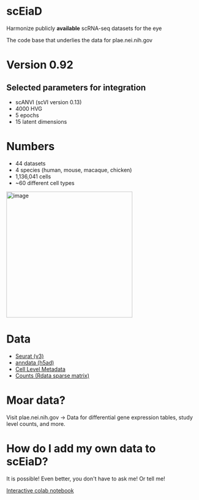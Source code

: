 # scEiaD

 Harmonize publicly **available** scRNA-seq datasets for the eye
 
 The code base that underlies the data for plae.nei.nih.gov

# Version 0.92

## Selected parameters for integration

  - scANVI (scVI version 0.13)
  - 4000 HVG
  - 5 epochs
  - 15 latent dimensions


 # Numbers
 - 44 datasets
 - 4 species (human, mouse, macaque, chicken)
 - 1,136,041 cells
 - ~60 different cell types
 
 <img width="329" alt="image" src="https://user-images.githubusercontent.com/10225430/189389690-13381192-79fa-48df-945f-8a439bcfcb09.png">

 

# Data
  - [Seurat (v3)](http://hpc.nih.gov/~mcgaugheyd/scEiaD/2022_03_22/scEiaD_all_seurat_v3.Rdata)
  - [anndata (h5ad)](http://hpc.nih.gov/~mcgaugheyd/scEiaD/2022_03_22/scEiaD_all_anndata.h5ad)
  - [Cell Level Metadata](http://hpc.nih.gov/~mcgaugheyd/scEiaD/2022_03_22/metadata_filter.tsv.gz)
  - [Counts (Rdata sparse matrix)](http://hpc.nih.gov/~mcgaugheyd/scEiaD/2022_03_22/counts.Rdata)

# Moar data?
Visit plae.nei.nih.gov -> Data for differential gene expression tables, study level counts, and more. 

# How do I add my own data to scEiaD?
It is possible! Even better, you don't have to ask me! Or tell me! 

[Interactive colab notebook](https://colab.research.google.com/github/davemcg/scEiaD/blob/master/colab/Query_scEiaD_with_scVI.ipynb)
